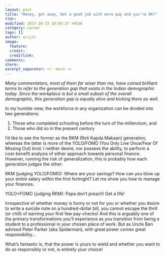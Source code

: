 ```yaml
---
layout: post
title: "Money, get away, Get a good job with more pay and you're OK?"
tldr: 
modified: 2017-10-23 18:05:37 +0530
category: career
tags: []
author: arijit
image:
  feature: 
  credit: 
  creditlink: 
comments: 
share: 
excerpt_separator: <!--more-->
---
```


_Many commentators, most of them far wiser than me, have coined brilliant terms to refer to the generation gap that exists in the Indian demographic today. Since the workplace is but a small subset of the overall demographic, this generation gap is equally alive and kicking there as well._
<!--more-->

In my humble view, the workforce in any organization can be divided into two generations:
<ol>
<li>Those who completed schooling before the turn of the millennium, and</li>
<li>Those who did so in the present century</li>
</ol>

I’d like to see the former as the RKM (Roti Kapda Makaan) generation, whereas the latter is more of the YOLO/FOMO (You Only Live Once/Fear Of Missing Out) kind. I neither desire, nor possess the ability, to perform a cost-benefit analysis of either approach towards personal finance. However, running the risk of generalization, this is probably how each generation judges the other:

RKM (judging YOLO/FOMO): Where are your savings? How can you blow up your entire salary within the first fortnight? Let me show you how to manage your finances.

YOLO+FOMO (judging RKM): Papa don’t preach! Get a life!

Irrespective of whether money is funny or not for you or whether you desire to write a suicide note on a hundred-dollar bill, you cannot escape the thrill (or chill) of earning your first few pay-checks! And this is arguably one of the primary transformations you’ll experience as you transition from being a student to a professional in your chosen place of work. But as Uncle Ben advised Peter Parker (aka Spiderman), with great power comes great responsibility…

What’s fantastic is, that the power is yours to wield and whether you want to do so responsibly or not, is entirely your choice!


